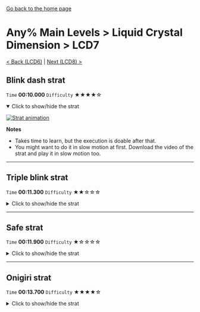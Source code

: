 [Go back to the home page](https://github.com/Doublevil/scbspeedrun)

# Any% Main Levels > Liquid Crystal Dimension > LCD7

[< Back (LCD6)](https://github.com/Doublevil/scbspeedrun/blob/main/levels/any_ml/LCD/LCD6.md) | [Next (LCD8) >](https://github.com/Doublevil/scbspeedrun/blob/main/levels/any_ml/LCD/LCD8.md)

## Blink dash strat

`Time` **00:10.000** `Difficulty` ★★★★☆
<details open>
  <summary>Click to show/hide the strat</summary>

  [![Strat animation](https://github.com/Doublevil/scbspeedrun/blob/main/media/levels/LCD/LCD7_BlinkStrat.webp)](https://github.com/Doublevil/scbspeedrun/blob/main/media/levels/LCD/LCD7_BlinkStrat.mp4?raw=true)

  **Notes**
  - Takes time to learn, but the execution is doable after that.
  - You might want to do it in slow motion at first. Download the video of the strat and play it in slow motion too.
</details>

---
## Triple blink strat

`Time` **00:11.300** `Difficulty` ★★☆☆☆
<details>
  <summary>Click to show/hide the strat</summary>

  [![Strat animation](https://github.com/Doublevil/scbspeedrun/blob/main/media/levels/LCD/LCD7_TripleBlink.webp)](https://github.com/Doublevil/scbspeedrun/blob/main/media/levels/LCD/LCD7_TripleBlink.mp4?raw=true)

  **Notes**
  - The triple blink part is a bit tight. You might want to go with the safe strat instead if you're not too confident with the ink cartridge.
</details>

---
## Safe strat

`Time` **00:11.900** `Difficulty` ★☆☆☆☆
<details>
  <summary>Click to show/hide the strat</summary>

  [![Strat animation](https://github.com/Doublevil/scbspeedrun/blob/main/media/levels/LCD/LCD7_SafeStrat.webp)](https://github.com/Doublevil/scbspeedrun/blob/main/media/levels/LCD/LCD7_SafeStrat.mp4?raw=true)

  **Notes**
  - Easier than the triple blink and doesn't lose too much time.
</details>

---
## Onigiri strat

`Time` **00:13.700** `Difficulty` ★★★★☆
<details>
  <summary>Click to show/hide the strat</summary>

  [![Strat animation](https://github.com/Doublevil/scbspeedrun/blob/main/media/levels/LCD/LCD7_OnigiriRisky.webp)](https://github.com/Doublevil/scbspeedrun/blob/main/media/levels/LCD/LCD7_OnigiriRisky.mp4?raw=true)

  **Notes**
  - The first part is an alternative to other normal strats. You can do it any way you like.
  - The free fall part is very precise timing-wise. You'll probably want to stabilize a little bit with a wall jump rather than do it all in one go like in the video.
</details>
